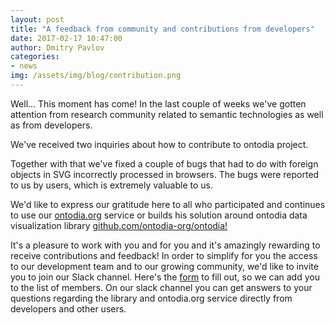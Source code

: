 ```yaml
---
layout: post
title: "A feedback from community and contributions from developers"
date: 2017-02-17 10:47:00
author: Dmitry Pavlov
categories:
- news
img: /assets/img/blog/contribution.png
---
```

Well... This moment has come!
In the last couple of weeks we've gotten attention from research community 
related to semantic technologies as well as from developers.
<!-- more -->
We've received two inquiries about how to contribute to ontodia project.

Together with that we've fixed a couple of bugs that had to do with foreign 
objects in SVG incorrectly processed in browsers. The bugs were reported to us by users, 
which is extremely valuable to us.

We'd like to express our gratitude here to all who participated and 
continues to use our <a href="https://ontodia.org">ontodia.org</a> service or builds his solution around 
ontodia data visualization library <a href="https://github.com/ontodia-org/ontodia">github.com/ontodia-org/ontodia!</a> 

It's a pleasure to work with you and for you and it's amazingly rewarding to receive contributions and feedback!
In order to simplify for you the access to our development team and to our growing community, we'd like to invite 
you to join our Slack channel. Here's the <a href="https://goo.gl/forms/mfKFRRNU9ToHxGGM2">form</a> to fill out, 
so we can add you to the list of members. On our slack channel you can get answers to your questions regarding 
the library and ontodia.org service directly from developers and other users.
